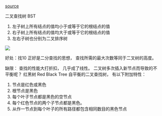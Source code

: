 [source](https://juejin.im/post/5a27c6946fb9a04509096248)

二叉查找树 BST
1. 左子树上所有结点的值均小于或等于它的根结点的值
2. 右子树上所有结点的值均大于或等于它的根结点的值
3. 左右子树也分别为二叉排序树

![](https://user-gold-cdn.xitu.io/2017/12/6/1602b600eb27d6ef?imageView2/0/w/1280/h/960/format/webp/ignore-error/1)

好处：找10
正好是二分查找的思想， 查找所需的最大次数等同于二叉树的高度。

缺限：
  查找的性能大打折扣， 几乎成了线性。
  二叉树多次插入新节点而导致的不平衡呢？
  红黑树
  Red Black Tree 自平衡的二叉查找树， 有以下附加特性：

  1. 节点是红色或黑色
  2. 根节点是黑色
  3. 每个叶子节点都是黑色的空节点
  4. 每个红色节点的两个子节点都是黑色。
  5. 从作一节点到每个叶子的所有路径都包含相同数目的黑色节点
